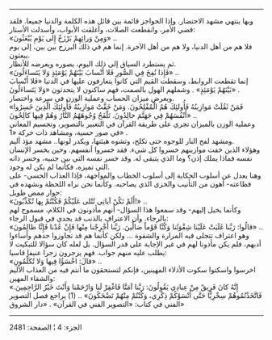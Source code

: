 ------------------------------------------------------------------------

وبها ينتهي مشهد الاحتضار. وإذا الحواجز قائمة بين قائل هذه الكلمة والدنيا
جميعا. فلقد قضي الأمر، وانقطعت الصلات، وأغلقت الأبواب، وأسدلت الأستار:  
«وَمِنْ وَرائِهِمْ بَرْزَخٌ إِلى يَوْمِ يُبْعَثُونَ» ..  
فلا هم من أهل الدنيا، ولا هم من أهل الآخرة. إنما هم في ذلك البرزخ بين
بين، إلى يوم يبعثون.  
ثم يستطرد السياق إلى ذلك اليوم، يصوره ويعرضه للأنظار.  
«فَإِذا نُفِخَ فِي الصُّورِ فَلا أَنْسابَ بَيْنَهُمْ يَوْمَئِذٍ وَلا يَتَساءَلُونَ» ..  
إنما تقطعت الروابط، وسقطت القيم التي كانوا يتعارفون عليها في الدنيا «فَلا
أَنْسابَ بَيْنَهُمْ يَوْمَئِذٍ» . وشملهم الهول بالصمت، فهم ساكنون لا يتحدثون «وَلا
يَتَساءَلُونَ» .  
ويعرض ميزان الحساب وعملية الوزن في سرعة واختصار.  
«فَمَنْ ثَقُلَتْ مَوازِينُهُ فَأُولئِكَ هُمُ الْمُفْلِحُونَ. وَمَنْ خَفَّتْ مَوازِينُهُ فَأُولئِكَ الَّذِينَ خَسِرُوا
أَنْفُسَهُمْ فِي جَهَنَّمَ خالِدُونَ. تَلْفَحُ وُجُوهَهُمُ النَّارُ وَهُمْ فِيها كالِحُونَ» ..  
وعملية الوزن بالميزان تجري على طريقة القرآن في التعبير بالتصوير، وتجسيم
المعاني في صور حسية، ومشاهد ذات حركة «1» .  
ومشهد لفح النار للوجوه حتى تكلح، وتشوه هيئتها، ويكدر لونها.. مشهد مؤذ
أليم.  
وهؤلاء الذين خفت موازينهم خسروا كل شيء. فقد خسروا أنفسهم. وحين يخسر
الإنسان نفسه فماذا يملك إذن؟ وما الذي يتبقى له. وقد خسر نفسه التي بين
جنبيه، وخسر ذاته التي تميزه، فكأنما لم يكن له وجود.  
وهنا يعدل عن أسلوب الحكاية إلى أسلوب الخطاب والمواجهة، فإذا العذاب
الحسي- على فظاعته- أهون من التأنيب والخزي الذي يصاحبه. وكأنما نحن نراه
اللحظة ونشهده في حوار ممض طويل:  
«أَلَمْ تَكُنْ آياتِي تُتْلى عَلَيْكُمْ فَكُنْتُمْ بِها تُكَذِّبُونَ!» ..  
وكأنما يخيل إليهم- وقد سمعوا هذا السؤال- أنهم مأذونون في الكلام، مسموح
لهم بالرجاء. وأن الاعتراف بالذنب قد يجدي في قبول الرجاء:  
«قالُوا: رَبَّنا غَلَبَتْ عَلَيْنا شِقْوَتُنا وَكُنَّا قَوْماً ضالِّينَ. رَبَّنا أَخْرِجْنا مِنْها فَإِنْ
عُدْنا فَإِنَّا ظالِمُونَ» ..  
وهو اعتراف تتجلى فيه المرارة والشقوة ... ولكن كأنما هم قد تجاوزوا حدهم
وأساءوا أدبهم، فلم يكن مأذونا لهم في غير الإجابة على قدر السؤال. بل لعله
كان سؤالا للتبكيت لا يطلب عليه منهم جواب. فهم يزجرون زجرا عنيفا قاسيا:  
«قالَ: اخْسَؤُا فِيها وَلا تُكَلِّمُونِ» ..  
اخرسوا واسكتوا سكوت الأذلاء المهينين، فإنكم لتستحقون ما أنتم فيه من
العذاب الأليم والشقاء المهين:  
«إِنَّهُ كانَ فَرِيقٌ مِنْ عِبادِي يَقُولُونَ: رَبَّنا آمَنَّا فَاغْفِرْ لَنا وَارْحَمْنا وَأَنْتَ خَيْرُ
الرَّاحِمِينَ. فَاتَّخَذْتُمُوهُمْ سِخْرِيًّا حَتَّى أَنْسَوْكُمْ ذِكْرِي، وَكُنْتُمْ مِنْهُمْ تَضْحَكُونَ» .. (1)
يراجع فصل التصوير الفني في كتاب: «التصوير الفني في القرآن» . «دار
الشروق»

------------------------------------------------------------------------

الجزء: 4 ¦ الصفحة: 2481
